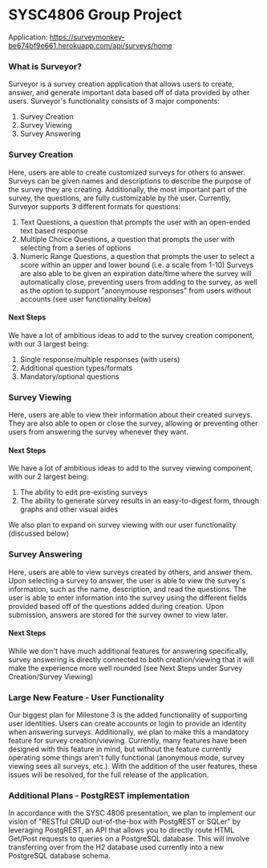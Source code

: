 # SYSC4806 Group Project
Application: https://surveymonkey-be674bf9e661.herokuapp.com/api/surveys/home
### What is Surveyor?

Surveyor is a survey creation application that allows users to create, answer, and generate important data based off of data provided by other users.
Surveyor's functionality consists of 3 major components:
1. Survey Creation
2. Survey Viewing
3. Survey Answering

### Survey Creation
Here, users are able to create customized surveys for others to answer.  Surveys can be given names and descriptions to describe the purpose of the survey they are creating.  Additionally, the most important part of the survey, the questions, are fully customizable by the user.  Currently, Surveyor supports 3 different formats for questions:
1. Text Questions, a question that prompts the user with an open-ended text based response
2. Multiple Choice Questions, a question that prompts the user with selecting from a series of options
3. Numeric Range Questions, a question that prompts the user to select a score within an upper and lower bound (i.e. a scale from 1-10)
Surveys are also able to be given an expiration date/time where the survey will automatically close, preventing users from adding to the survey, as well as the option to support "anonymouse responses" from users without accounts (see user functionality below)

#### Next Steps
We have a lot of ambitious ideas to add to the survey creation component, with our 3 largest being:
1. Single response/multiple responses (with users)
2. Additional question types/formats
3. Mandatory/optional questions

### Survey Viewing
Here, users are able to view their information about their created surveys.  They are also able to open or close the survey, allowing or preventing other users from answering the survey whenever they want.

#### Next Steps
We have a lot of ambitious ideas to add to the survey viewing component, with our 2 largest being:
1. The ability to edit pre-existing surveys
2. The ability to generate survey results in an easy-to-digest form, through graphs and other visual aides

We also plan to expand on survey viewing with our user functionality (discussed below)

### Survey Answering
Here, users are able to view surveys created by others, and answer them.  Upon selecting a survey to answer, the user is able to view the survey's information, such as the name, description, and read the questions.  The user is able to enter information into the survey using the different fields provided based off of the questions added during creation.  Upon submission, answers are stored for the survey owner to view later.

#### Next Steps
While we don't have much additional features for answering specifically, survey answering is directly connected to both creation/viewing that it will make the experience more well rounded (see Next Steps under Survey Creation/Survey Viewing)

### Large New Feature - User Functionality
Our biggest plan for Milestone 3 is the added functionality of supporting user identities.  Users can create accounts or login to provide an identity when answering surveys.  Additionally, we plan to make this a mandatory feature for survey creation/viewing.  Currently, many features have been designed with this feature in mind, but without the feature currently operating some things aren't fully functional (anonymous mode, survey viewing sees all surveys, etc.).  With the addition of the user features, these issues will be resolved, for the full release of the application.

### Additional Plans - PostgREST implementation
In accordance with the SYSC 4806 presentation, we plan to implement our vision of "RESTful CRUD out-of-the-box with PostgREST or SQLer" by leveraging PostgREST, an API that allows you to directly route HTML Get/Post requests to queries on a PostgreSQL database.  This will involve transferring over from the H2 database used currently into a new PostgreSQL database schema.
